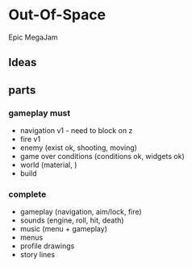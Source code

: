# Out-Of-Space

Epic MegaJam

## Ideas

## parts

### gameplay must
- navigation v1 - need to block on z
- fire v1
- enemy (exist ok, shooting, moving)
- game over conditions (conditions ok, widgets ok)
- world (material, )
- build

### complete
- gameplay (navigation, aim/lock, fire)
- sounds (engine, roll, hit, death)
- music (menu + gameplay)
- menus
- profile drawings
- story lines

